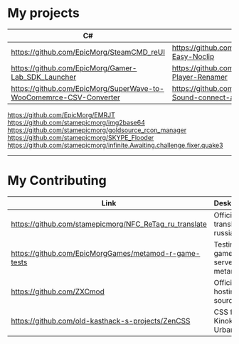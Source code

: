 # My projects

C# | Pawn
------------ | -------------
https://github.com/EpicMorg/SteamCMD_reUI | https://github.com/EpicMorgVault/AMXx-Easy-Noclip
https://github.com/EpicMorg/Gamer-Lab_SDK_Launcher | https://github.com/EpicMorgVault/AMXx-Player-Renamer
https://github.com/EpicMorg/SuperWave-to-WooComemrce-CSV-Converter | https://github.com/EpicMorgVault/AMXx-Sound-connect-announce
https://github.com/EpicMorg/EMRJT
https://github.com/stamepicmorg/img2base64
https://github.com/stamepicmorg/goldsource_rcon_manager
https://github.com/stamepicmorg/SKYPE_Flooder
https://github.com/stamepicmorg/infinite.Awaiting.challenge.fixer.quake3

---
 
# My Contributing

Link | Deskcription
------------ | -------------
https://github.com/stamepicmorg/NFC_ReTag_ru_translate | Official translation to russian lang
https://github.com/EpicMorgGames/metamod-r-game-tests | Testing game servers with metamod-r
https://github.com/ZXCmod | Official hosting of sources
https://github.com/old-kasthack-s-projects/ZenCSS | CSS for Kinokopilka, Urban3p
